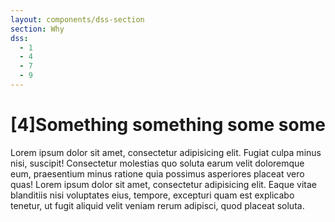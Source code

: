 ```yaml
---
layout: components/dss-section
section: Why
dss:
  - 1
  - 4
  - 7
  - 9
---
```


# [4]Something something some some

Lorem ipsum dolor sit amet, consectetur adipisicing elit. Fugiat culpa minus nisi, suscipit! Consectetur molestias quo soluta earum velit doloremque eum,
praesentium minus ratione quia possimus asperiores placeat vero quas! Lorem ipsum dolor sit amet, consectetur adipisicing elit. Eaque vitae blanditiis nisi
voluptates eius, tempore, excepturi quam est explicabo tenetur, ut fugit aliquid velit veniam rerum adipisci, quod placeat soluta.
